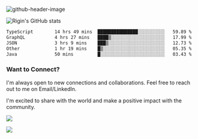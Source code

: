 
![github-header-image](https://github.com/riginoommen/riginoommen/assets/3840244/889cae65-df55-4cda-86cc-bf21bf1f2e96)

![Rigin's GitHub stats](https://github-readme-stats.vercel.app/api?username=riginoommen\&show_icons=true\&show=reviews,discussions_started,discussions_answered,prs_merged,prs_merged_percentage)


<!--START_SECTION:waka-->

```txt
TypeScript        14 hrs 49 mins  ███████████████░░░░░░░░░░   59.89 %
GraphQL           4 hrs 27 mins   ████▒░░░░░░░░░░░░░░░░░░░░   17.99 %
JSON              3 hrs 9 mins    ███▒░░░░░░░░░░░░░░░░░░░░░   12.73 %
Other             1 hr 19 mins    █▒░░░░░░░░░░░░░░░░░░░░░░░   05.35 %
Java              50 mins         █░░░░░░░░░░░░░░░░░░░░░░░░   03.43 %
```

<!--END_SECTION:waka-->

### Want to Connect?

I'm always open to new connections and collaborations. Feel free to reach out to me on Email/LinkedIn.

I'm excited to share with the world and make a positive impact with the community.

![](https://komarev.com/ghpvc/?username=riginoommen)

![](https://hit.yhype.me/github/profile?user_id=3840244)

